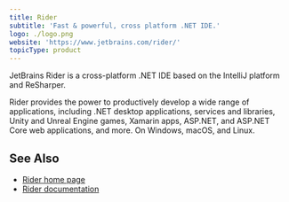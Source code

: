 ```yaml
---
title: Rider
subtitle: 'Fast & powerful, cross platform .NET IDE.'
logo: ./logo.png
website: 'https://www.jetbrains.com/rider/'
topicType: product
---
```


JetBrains Rider is a cross-platform .NET IDE based on the IntelliJ platform and ReSharper.

Rider provides the power to productively develop a wide range of applications, including .NET desktop applications, services and libraries, Unity and Unreal Engine games, Xamarin apps, ASP.NET, and ASP.NET Core web applications, and more. On Windows, macOS, and Linux.

## See Also
- [Rider home page](https://www.jetbrains.com/rider/)
- [Rider documentation](https://www.jetbrains.com/rider/documentation/)
